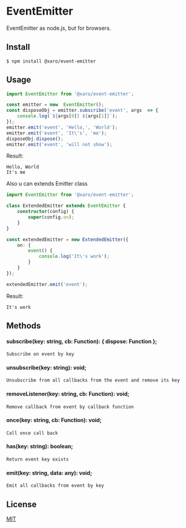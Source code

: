 # EventEmitter

EventEmitter as node.js, but for browsers.

## Install

```
$ npm install @xaro/event-emitter
```

## Usage
```ts
import EventEmitter from '@xaro/event-emitter';

const emitter = new  EventEmitter();
const disposeObj = emitter.subscribe('event', args  => {
	console.log(`${args[0]} ${args[1]}`);
});
emitter.emit('event', 'Hello,', 'World');
emitter.emit('event', 'It\'s', 'me');
disposeObj.dispose();
emitter.emit('event', 'will not show');
```
Result:
```
Hello, World
It's me
```

Also u can extends Emitter class

```ts
import EventEmitter from '@xaro/event-emitter';

class ExtendedEmitter extends EventEmitter {
	constructor(config) {
		super(config.on);
	}
}

const extendedEmitter = new ExtendedEmitter({
	on: {
		event() {
			console.log('It\'s work');
		}
	}
});

extendedEmitter.emit('event');
```
Result:
```
It's work
```

## Methods
#### subscribe(key: string, cb: Function): { dispose: Function };
	Subscribe on event by key

#### unsubscribe(key: string): void;
	Unsubscribe from all callbacks from the event and remove its key

#### removeListener(key: string, cb: Function): void;
	Remove callback from event by callback function

#### once(key: string, cb: Function): void;
	Call once call back

#### has(key: string): boolean;
	Return event key exists

#### emit(key: string, data: any): void;
	Emit all callbacks from event by key


## License
[MIT](LICENSE)